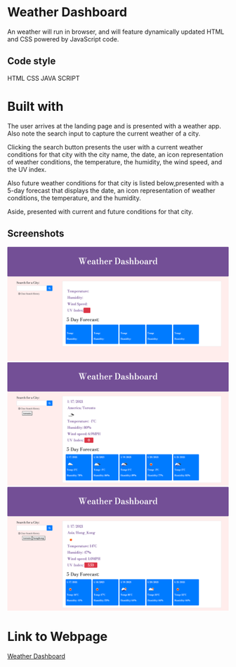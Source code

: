 # Weather Dashboard
An weather will run in browser, and will feature dynamically updated HTML and CSS powered by JavaScript code.

## Code style
HTML
CSS
JAVA SCRIPT

# Built with
The user arrives at the landing page and is presented with a weather app. 
Also note the search input to capture the current weather of a city.

Clicking the search button presents the user with a current weather conditions for that city
with the city name, the date, an icon representation of weather conditions, the temperature, 
the humidity, the wind speed, and the UV index.

Also future weather conditions for that city is listed below,presented with a 5-day forecast that 
displays the date, an icon representation of weather conditions, the temperature, and the humidity.

Aside, presented with current and future conditions for that city.

## Screenshots
![Screenshot1](screenshots/1.png)
![Screenshot2](screenshots/2.png)
![Screenshot3](screenshots/3.png)

# Link to Webpage
[Weather Dashboard](https://neeko623.github.io/Weather-Dashboard/)